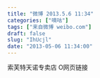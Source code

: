 ```yaml
---
title: "微博 2013.5.6 11:34"
categories: ["嘀咕"]
tags: ["来自微博 weibo.com"]
draft: false
slug: "IhUcjl"
date: "2013-05-06 11:34:00"
---
```


<p>索芙特天诺专卖店 O网页链接 ​​​​</p>
